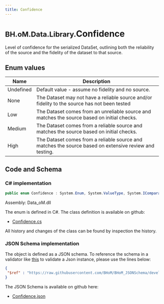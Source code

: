 ```yaml
---
title: Confidence
---
```


# <small>BH.oM.Data.Library.</small>**Confidence**

Level of confidence for the serialized DataSet, outlining both the reliability of the source and the fidelity of the dataset to that source.

## Enum values

| Name            | Description                                                    |
|-----------------|----------------------------------------------------------------|
| Undefined |  Default value - assume no fidelity and no source.  |
| None |  The Dataset may not have a reliable source and/or fidelity to the source has not been tested  |
| Low |  The Dataset comes from an unreliable source and matches the source based on initial checks.  |
| Medium |  The Dataset comes from a reliable source and matches the source based on initial checks.  |
| High |  The Dataset comes from a reliable source and matches the source based on extensive review and testing.  |


## Code and Schema

### C# implementation

``` C# title="C#"
public enum Confidence : System.Enum, System.ValueType, System.IComparable, System.ISpanFormattable, System.IFormattable, System.IConvertible
```

Assembly: Data_oM.dll

The enum is defined in C#. The class definition is available on github:

- [Confidence.cs](https://github.com/BHoM/BHoM/blob/develop/Data_oM/Library\Confidence.cs)

All history and changes of the class can be found by inspection the history.
### JSON Schema implementation

The object is defined as a JSON schema. To reference the schema in a validator like [this](https://www.jsonschemavalidator.net/) to validate a Json instance, please use the lines below:

``` json title="JSON Schema"
{
 "$ref" : "https://raw.githubusercontent.com/BHoM/BHoM_JSONSchema/develop/Data_oM/Library/Confidence.json"
}
```

The JSON Schema is available on github here:

- [Confidence.json](https://github.com/BHoM/BHoM_JSONSchema/blob/develop/Data_oM/Library/Confidence.json)
